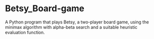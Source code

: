 # Betsy_Board-game
A Python program that plays Betsy, a two-player board game, using the minimax algorithm with alpha-beta search and a suitable heuristic evaluation function.
